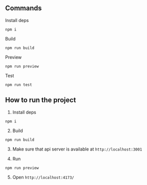 ## Commands

Install deps

```
npm i
```

Build

```
npm run build
```

Preview

```
npm run preview
```

Test

```
npm run test
```

## How to run the project

1. Install deps

```
npm i
```

2. Build

```
npm run build
```

3. Make sure that api server is available at `http://localhost:3001`

4. Run

```
npm run preview
```

5. Open `http://localhost:4173/`
